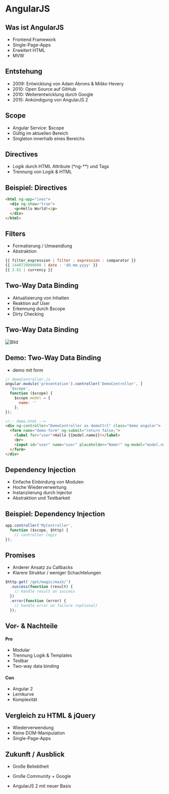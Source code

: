 # AngularJS

## Was ist AngularJS

* Frontend Framework
* Single-Page-Apps
* Erweitert HTML
* MVW

## Entstehung

* 2009: Entwicklung von Adam Abrons & Miško Hevery
* 2010: Open Source auf GitHub
* 2010: Weiterentwicklung durch Google
* 2015: Ankündigung von AngularJS 2

## Scope

* Angular Service: $scope
* Gültig im aktuellen Bereich
* Singleton innerhalb eines Bereichs


## Directives

* Logik durch HTML Attribute (*ng-**) und Tags
* Trennung von Logik & HTML


## Beispiel: Directives

```html
<html ng-app="ines">
  <div ng-show="true">
    <p>Hello World!</p>
  </div>
</html>
```

## Filters

* Formatierung / Umwandlung
* Abstraktion

```javascript
{{ filter_expression | filter : expression : comparator }}
{{ 1440720000000 | date : 'dd.mm.yyyy' }}
{{ 2.81 | currency }}
```

## Two-Way Data Binding

* Aktualisierung von Inhalten
* Reaktion auf User
* Erkennung durch $scope
* Dirty Checking


## Two-Way Data Binding

![Bild](https://angularjs.de/assets/figures/binding-types-c6d3761feda6211a53fd9260194faf23a6caa7d5d47fb29c64b80147402d0ff0.png)


## Demo: Two-Way Data Binding

* demo mit form

```javascript
// demoController.js
angular.module('presentation').controller('DemoController', [
  '$scope',
  function ($scope) {
    $scope.model = {
      name: ''
    };
});
```

```html
<!-- demo.html -->
<div ng-controller="DemoController as demoCtrl" class="demo angular">
  <form name="demo-form" ng-submit="return false;">
    <label for="user">Hallo {{model.name}}!</label>
    <br>
    <input id="user" name="user" placeholder="Name!" ng-model="model.name">
  </form>
</div>
```


## Dependency Injection

* Einfache Einbindung von Modulen
* Hoche Wiederverwertung
* Instanziierung durch Injector
* Abstraktion und Testbarkeit


## Beispiel: Dependency Injection

```javascript
app.controller('MyController',
  function ($scope, $http) {
    // controller logic
});
```

## Promises

* Anderer Ansatz zu Callbacks
* Klarere Struktur / weniger Schachtelungen

```javascript
$http.get('/get/magic/maik/')
  .success(function (result) {
    // handle result on success
  })
  .error(function (error) {
    // handle error on failure (optional)
  });
```


## Vor- & Nachteile

#### Pro
* Modular
* Trennung Logik & Templates
* Testbar
* Two-way data binding

#### Con
* Angular 2
* Lernkurve
* Komplexität


## Vergleich zu HTML & jQuery

* Wiederverwendung
* Keine DOM-Manipulation
* Single-Page-Apps


## Zukunft / Ausblick

* Große Beliebtheit
* Große Community + Google

* AngularJS 2 mit neuer Basis
